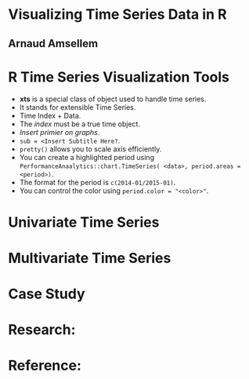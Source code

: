 # Visualizing Time Series Data in R
## Arnaud Amsellem

# R Time Series Visualization Tools
- **xts** is a special class of object used to handle time series.
- It stands for extensible Time Series.
- Time Index + Data.
- The *index* must be a true time object.
- *Insert primier on graphs*.
- `sub = <Insert Subtitle Here?`.
- `pretty()` allows you to scale axis efficiently.
- You can create a highlighted period using `PerformanceAnaalytics::chart.TimeSeries( <data>, period.areas = <period>)`.
- The format for the period is `c(2014-01/2015-01)`.
- You can control the color using `period.color = "<color>"`.

# Univariate Time Series

# Multivariate Time Series

# Case Study

# Research:


# Reference:

